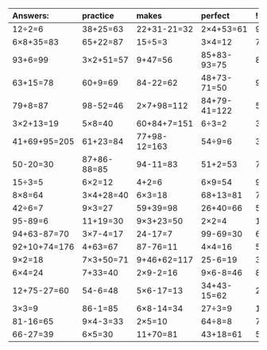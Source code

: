 | Answers: | practice | makes | perfect | ! |
| :--- | :--- | :--- | :--- | :--- |
| 12÷2=6 | 38+25=63 | 22+31-21=32 | 2×4+53=61 | 9×4=36 | 
| 6×8+35=83 | 65+22=87 | 15÷5=3 | 3×4=12 | 7×4=28 | 
| 93+6=99 | 3×2+51=57 | 9+47=56 | 85+83-93=75 | 8×4=32 | 
| 63+15=78 | 60+9=69 | 84-22=62 | 48+73-71=50 | 99-88=11 | 
| 79+8=87 | 98-52=46 | 2×7+98=112 | 84+79-41=122 | 5×5=25 | 
| 3×2+13=19 | 5×8=40 | 60+84+7=151 | 6÷3=2 | 3×3+43=52 | 
| 41+69+95=205 | 61+23=84 | 77+98-12=163 | 54÷9=6 | 30+16=46 | 
| 50-20=30 | 87+86-88=85 | 94-11=83 | 51+2=53 | 75+19=94 | 
| 15÷3=5 | 6×2=12 | 4+2=6 | 6×9=54 | 99+70+85=254 | 
| 8×8=64 | 3×4+28=40 | 6×3=18 | 68+13=81 | 7×5=35 | 
| 42÷6=7 | 9×3=27 | 59+39=98 | 26+40=66 | 55+28=83 | 
| 95-89=6 | 11+19=30 | 9×3+23=50 | 2×2=4 | 16÷8=2 | 
| 94+63-87=70 | 3×7-4=17 | 24-17=7 | 99-69=30 | 63÷7=9 | 
| 92+10+74=176 | 4+63=67 | 87-76=11 | 4×4=16 | 51+61+96=208 | 
| 9×2=18 | 7×3+50=71 | 9+46+62=117 | 25-6=19 | 3×2=6 | 
| 6×4=24 | 7+33=40 | 2×9-2=16 | 9×6-8=46 | 83-48=35 | 
| 12+75-27=60 | 54-6=48 | 5×6-17=13 | 34+43-15=62 | 27-25=2 | 
| 3×3=9 | 86-1=85 | 6×8-14=34 | 27÷3=9 | 1+62=63 | 
| 81-16=65 | 9×4-3=33 | 2×5=10 | 64÷8=8 | 7×9=63 | 
| 66-27=39 | 6×5=30 | 11+70=81 | 43+18=61 | 5×6=30 | 
